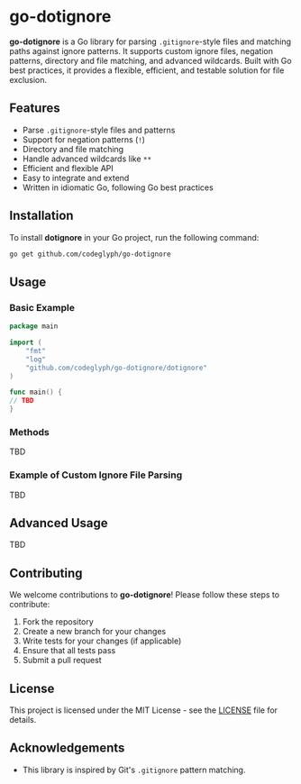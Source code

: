 # go-dotignore

**go-dotignore** is a Go library for parsing `.gitignore`-style files and matching paths against ignore patterns. It supports custom ignore files, negation patterns, directory and file matching, and advanced wildcards. Built with Go best practices, it provides a flexible, efficient, and testable solution for file exclusion.

## Features

- Parse `.gitignore`-style files and patterns
- Support for negation patterns (`!`)
- Directory and file matching
- Handle advanced wildcards like `**`
- Efficient and flexible API
- Easy to integrate and extend
- Written in idiomatic Go, following Go best practices

## Installation

To install **dotignore** in your Go project, run the following command:

```bash
go get github.com/codeglyph/go-dotignore
```

## Usage

### Basic Example

```go
package main

import (
	"fmt"
	"log"
	"github.com/codeglyph/go-dotignore/dotignore"
)

func main() {
// TBD
}
```

### Methods

TBD

### Example of Custom Ignore File Parsing

TBD

## Advanced Usage

TBD

## Contributing

We welcome contributions to **go-dotignore**! Please follow these steps to contribute:

1. Fork the repository
2. Create a new branch for your changes
3. Write tests for your changes (if applicable)
4. Ensure that all tests pass
5. Submit a pull request

## License

This project is licensed under the MIT License - see the [LICENSE](LICENSE) file for details.

## Acknowledgements

- This library is inspired by Git's `.gitignore` pattern matching.
